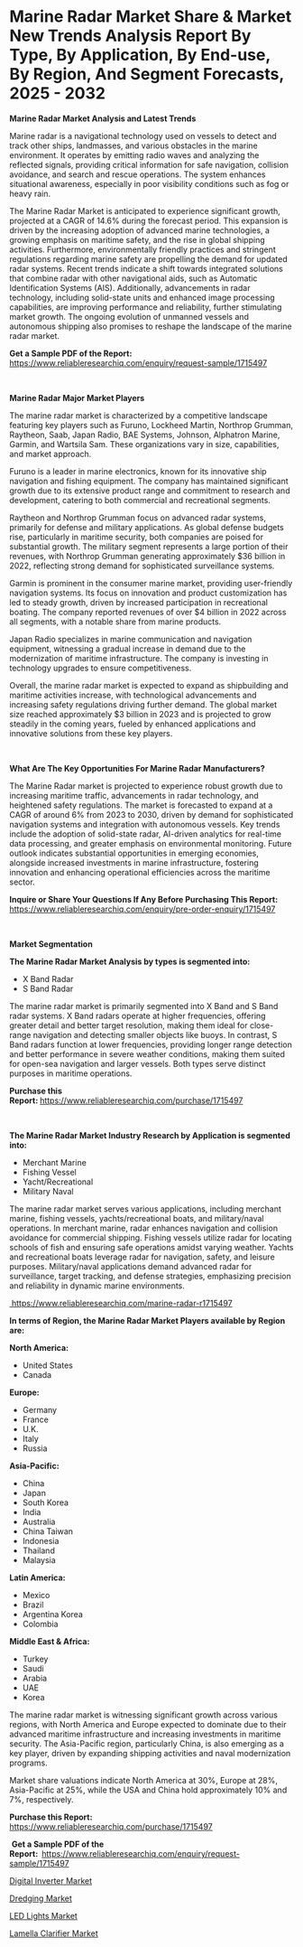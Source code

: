 <p><h1>Marine Radar Market Share & Market New Trends Analysis Report By Type, By Application, By End-use, By Region, And Segment Forecasts, 2025 - 2032</h1></p><p><strong>Marine Radar Market Analysis and Latest Trends</strong></p>
<p><p>Marine radar is a navigational technology used on vessels to detect and track other ships, landmasses, and various obstacles in the marine environment. It operates by emitting radio waves and analyzing the reflected signals, providing critical information for safe navigation, collision avoidance, and search and rescue operations. The system enhances situational awareness, especially in poor visibility conditions such as fog or heavy rain.</p><p>The Marine Radar Market is anticipated to experience significant growth, projected at a CAGR of 14.6% during the forecast period. This expansion is driven by the increasing adoption of advanced marine technologies, a growing emphasis on maritime safety, and the rise in global shipping activities. Furthermore, environmentally friendly practices and stringent regulations regarding marine safety are propelling the demand for updated radar systems. Recent trends indicate a shift towards integrated solutions that combine radar with other navigational aids, such as Automatic Identification Systems (AIS). Additionally, advancements in radar technology, including solid-state units and enhanced image processing capabilities, are improving performance and reliability, further stimulating market growth. The ongoing evolution of unmanned vessels and autonomous shipping also promises to reshape the landscape of the marine radar market.</p></p>
<p><strong>Get a Sample PDF of the Report:&nbsp;</strong> <a href="https://www.reliableresearchiq.com/enquiry/request-sample/1715497?utm_campaign=1896&utm_medium=2&utm_source=Github&utm_content=ia&utm_term=20022025&utm_id=marine-radar">https://www.reliableresearchiq.com/enquiry/request-sample/1715497</a></p>
<p>&nbsp;</p>
<p><strong>Marine Radar Major Market Players</strong></p>
<p><p>The marine radar market is characterized by a competitive landscape featuring key players such as Furuno, Lockheed Martin, Northrop Grumman, Raytheon, Saab, Japan Radio, BAE Systems, Johnson, Alphatron Marine, Garmin, and Wartsila Sam. These organizations vary in size, capabilities, and market approach.</p><p>Furuno is a leader in marine electronics, known for its innovative ship navigation and fishing equipment. The company has maintained significant growth due to its extensive product range and commitment to research and development, catering to both commercial and recreational segments.</p><p>Raytheon and Northrop Grumman focus on advanced radar systems, primarily for defense and military applications. As global defense budgets rise, particularly in maritime security, both companies are poised for substantial growth. The military segment represents a large portion of their revenues, with Northrop Grumman generating approximately $36 billion in 2022, reflecting strong demand for sophisticated surveillance systems.</p><p>Garmin is prominent in the consumer marine market, providing user-friendly navigation systems. Its focus on innovation and product customization has led to steady growth, driven by increased participation in recreational boating. The company reported revenues of over $4 billion in 2022 across all segments, with a notable share from marine products.</p><p>Japan Radio specializes in marine communication and navigation equipment, witnessing a gradual increase in demand due to the modernization of maritime infrastructure. The company is investing in technology upgrades to ensure competitiveness.</p><p>Overall, the marine radar market is expected to expand as shipbuilding and maritime activities increase, with technological advancements and increasing safety regulations driving further demand. The global market size reached approximately $3 billion in 2023 and is projected to grow steadily in the coming years, fueled by enhanced applications and innovative solutions from these key players.</p></p>
<p>&nbsp;</p>
<p><strong>What Are The Key Opportunities For Marine Radar Manufacturers?</strong></p>
<p><p>The Marine Radar market is projected to experience robust growth due to increasing maritime traffic, advancements in radar technology, and heightened safety regulations. The market is forecasted to expand at a CAGR of around 6% from 2023 to 2030, driven by demand for sophisticated navigation systems and integration with autonomous vessels. Key trends include the adoption of solid-state radar, AI-driven analytics for real-time data processing, and greater emphasis on environmental monitoring. Future outlook indicates substantial opportunities in emerging economies, alongside increased investments in marine infrastructure, fostering innovation and enhancing operational efficiencies across the maritime sector.</p></p>
<p><strong>Inquire or Share Your Questions If Any Before Purchasing This Report:</strong> <a href="https://www.reliableresearchiq.com/enquiry/pre-order-enquiry/1715497?utm_campaign=1896&utm_medium=2&utm_source=Github&utm_content=ia&utm_term=20022025&utm_id=marine-radar">https://www.reliableresearchiq.com/enquiry/pre-order-enquiry/1715497</a></p>
<p>&nbsp;</p>
<p><strong>Market Segmentation</strong></p>
<p><strong>The Marine Radar Market Analysis by types is segmented into:</strong></p>
<p><ul><li>X Band Radar</li><li>S Band Radar</li></ul></p>
<p><p>The marine radar market is primarily segmented into X Band and S Band radar systems. X Band radars operate at higher frequencies, offering greater detail and better target resolution, making them ideal for close-range navigation and detecting smaller objects like buoys. In contrast, S Band radars function at lower frequencies, providing longer range detection and better performance in severe weather conditions, making them suited for open-sea navigation and larger vessels. Both types serve distinct purposes in maritime operations.</p></p>
<p><strong>Purchase this Report:&nbsp;</strong><a href="https://www.reliableresearchiq.com/purchase/1715497?utm_campaign=1896&utm_medium=2&utm_source=Github&utm_content=ia&utm_term=20022025&utm_id=marine-radar">https://www.reliableresearchiq.com/purchase/1715497</a></p>
<p>&nbsp;</p>
<p><strong>The Marine Radar Market Industry Research by Application is segmented into:</strong></p>
<p><ul><li>Merchant Marine</li><li>Fishing Vessel</li><li>Yacht/Recreational</li><li>Military Naval</li></ul></p>
<p><p>The marine radar market serves various applications, including merchant marine, fishing vessels, yachts/recreational boats, and military/naval operations. In merchant marine, radar enhances navigation and collision avoidance for commercial shipping. Fishing vessels utilize radar for locating schools of fish and ensuring safe operations amidst varying weather. Yachts and recreational boats leverage radar for navigation, safety, and leisure purposes. Military/naval applications demand advanced radar for surveillance, target tracking, and defense strategies, emphasizing precision and reliability in dynamic marine environments.</p></p>
<p><a href="https://www.reliableresearchiq.com/marine-radar-r1715497?utm_campaign=1896&utm_medium=2&utm_source=Github&utm_content=ia&utm_term=20022025&utm_id=marine-radar">&nbsp;https://www.reliableresearchiq.com/marine-radar-r1715497</a></p>
<p><strong>In terms of Region, the Marine Radar Market Players available by Region are:</strong></p>
<p>
    <p> <strong> North America: </strong>
        <ul>
            <li>United States</li>
            <li>Canada</li>
        </ul>
        </p> 
    <p> <strong> Europe: </strong>
        <ul>
            <li>Germany</li>
            <li>France</li>
            <li>U.K.</li>
            <li>Italy</li>
            <li>Russia</li>
        </ul>
        </p> 
    <p> <strong> Asia-Pacific: </strong>
        <ul>
            <li>China</li>
            <li>Japan</li>
            <li>South Korea</li>
            <li>India</li>
            <li>Australia</li>
            <li>China Taiwan</li>
            <li>Indonesia</li>
            <li>Thailand</li>
            <li>Malaysia</li>
        </ul>
        </p> 
    <p> <strong> Latin America: </strong>
        <ul>
            <li>Mexico</li>
            <li>Brazil</li>
            <li>Argentina Korea</li>
            <li>Colombia</li>
        </ul>
        </p> 
    <p> <strong> Middle East & Africa: </strong>
        <ul>
            <li>Turkey</li>
            <li>Saudi</li>
            <li>Arabia</li>
            <li>UAE</li>
            <li>Korea</li>
        </ul>
    </p>
    </p>
<p><p>The marine radar market is witnessing significant growth across various regions, with North America and Europe expected to dominate due to their advanced maritime infrastructure and increasing investments in maritime security. The Asia-Pacific region, particularly China, is also emerging as a key player, driven by expanding shipping activities and naval modernization programs. </p><p>Market share valuations indicate North America at 30%, Europe at 28%, Asia-Pacific at 25%, while the USA and China hold approximately 10% and 7%, respectively.</p></p>
<p><strong>Purchase this Report: </strong><a href="https://www.reliableresearchiq.com/purchase/1715497?utm_campaign=1896&utm_medium=2&utm_source=Github&utm_content=ia&utm_term=20022025&utm_id=marine-radar">https://www.reliableresearchiq.com/purchase/1715497</a></p>
<p>&nbsp;<strong>Get a Sample PDF of the Report:&nbsp;&nbsp;</strong><a href="https://www.reliableresearchiq.com/enquiry/request-sample/1715497?utm_campaign=1896&utm_medium=2&utm_source=Github&utm_content=ia&utm_term=20022025&utm_id=marine-radar">https://www.reliableresearchiq.com/enquiry/request-sample/1715497</a></p>
<p><strong></strong></p>
<p><p><a href="https://github.com/laatzdubosom/Market-Research-Report-List-1/blob/main/digital-inverter-market.md?utm_campaign=1896&utm_medium=2&utm_source=Github&utm_content=ia&utm_term=20022025&utm_id=marine-radar">Digital Inverter Market</a></p><p><a href="https://github.com/danyraelrwsh/Market-Research-Report-List-1/blob/main/dredging-market.md?utm_campaign=1896&utm_medium=2&utm_source=Github&utm_content=ia&utm_term=20022025&utm_id=marine-radar">Dredging Market</a></p><p><a href="https://github.com/styeslobann2/Market-Research-Report-List-1/blob/main/led-lights-market.md?utm_campaign=1896&utm_medium=2&utm_source=Github&utm_content=ia&utm_term=20022025&utm_id=marine-radar">LED Lights Market</a></p><p><a href="https://github.com/lanuskarnajc/Market-Research-Report-List-1/blob/main/lamella-clarifier-market.md?utm_campaign=1896&utm_medium=2&utm_source=Github&utm_content=ia&utm_term=20022025&utm_id=marine-radar">Lamella Clarifier Market</a></p></p>